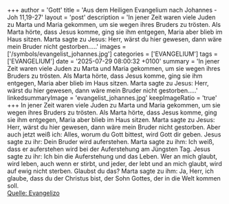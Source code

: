 +++
author = 'Gott'
title = 'Aus dem Heiligen Evangelium nach Johannes - Joh 11,19-27'
layout = 'post'
description = 'In jener Zeit waren viele Juden zu Marta und Maria gekommen, um sie wegen ihres Bruders zu trösten. Als Marta hörte, dass Jesus komme, ging sie ihm entgegen, Maria aber blieb im Haus sitzen. Marta sagte zu Jesus: Herr, wärst du hier gewesen, dann wäre mein Bruder nicht gestorben.....'
images = ['/symbols/evangelist_johannes.jpg']
categories = ['EVANGELIUM']
tags = ['EVANGELIUM']
date = '2025-07-29 08:00:32 +0100'
summary = 'In jener Zeit waren viele Juden zu Marta und Maria gekommen, um sie wegen ihres Bruders zu trösten. Als Marta hörte, dass Jesus komme, ging sie ihm entgegen, Maria aber blieb im Haus sitzen. Marta sagte zu Jesus: Herr, wärst du hier gewesen, dann wäre mein Bruder nicht gestorben.....'
linkedsummaryImage = 'evangelist_johannes.jpg'
keepImageRatio = 'true'
+++
In jener Zeit waren viele Juden zu Marta und Maria gekommen, um sie wegen ihres Bruders zu trösten.
Als Marta hörte, dass Jesus komme, ging sie ihm entgegen, Maria aber blieb im Haus sitzen.
Marta sagte zu Jesus: Herr, wärst du hier gewesen, dann wäre mein Bruder nicht gestorben.
Aber auch jetzt weiß ich: Alles, worum du Gott bittest, wird Gott dir geben.<!--more-->
Jesus sagte zu ihr: Dein Bruder wird auferstehen.
Marta sagte zu ihm: Ich weiß, dass er auferstehen wird bei der Auferstehung am Jüngsten Tag.
Jesus sagte zu ihr: Ich bin die Auferstehung und das Leben. Wer an mich glaubt, wird leben, auch wenn er stirbt,
und jeder, der lebt und an mich glaubt, wird auf ewig nicht sterben. Glaubst du das?
Marta sagte zu ihm: Ja, Herr, ich glaube, dass du der Christus bist, der Sohn Gottes, der in die Welt kommen soll.<br> [Quelle: Evangelizo](https://evangeliumtagfuertag.org/DE/gospel)